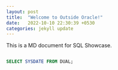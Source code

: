 ```yaml
---
layout: post
title:  "Welcome to Outside Oracle!"
date:   2022-10-10 22:30:39 +0530
categories: jekyll update
---
```


This is a MD document for SQL Showcase.

```SQL

SELECT SYSDATE FROM DUAL;

```
